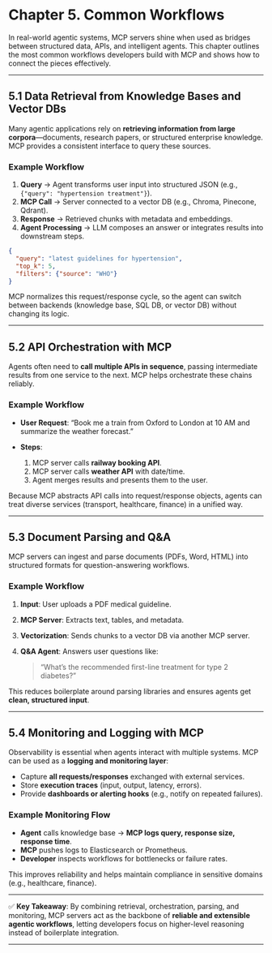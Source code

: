# Chapter 5. Common Workflows

In real-world agentic systems, MCP servers shine when used as bridges between structured data, APIs, and intelligent agents. This chapter outlines the most common workflows developers build with MCP and shows how to connect the pieces effectively.

---

## 5.1 Data Retrieval from Knowledge Bases and Vector DBs

Many agentic applications rely on **retrieving information from large corpora**—documents, research papers, or structured enterprise knowledge. MCP provides a consistent interface to query these sources.

### Example Workflow

1. **Query** → Agent transforms user input into structured JSON (e.g., `{"query": "hypertension treatment"}`).
2. **MCP Call** → Server connected to a vector DB (e.g., Chroma, Pinecone, Qdrant).
3. **Response** → Retrieved chunks with metadata and embeddings.
4. **Agent Processing** → LLM composes an answer or integrates results into downstream steps.

```json
{
  "query": "latest guidelines for hypertension",
  "top_k": 5,
  "filters": {"source": "WHO"}
}
```

MCP normalizes this request/response cycle, so the agent can switch between backends (knowledge base, SQL DB, or vector DB) without changing its logic.

---

## 5.2 API Orchestration with MCP

Agents often need to **call multiple APIs in sequence**, passing intermediate results from one service to the next. MCP helps orchestrate these chains reliably.

### Example Workflow

* **User Request**: “Book me a train from Oxford to London at 10 AM and summarize the weather forecast.”
* **Steps**:

  1. MCP server calls **railway booking API**.
  2. MCP server calls **weather API** with date/time.
  3. Agent merges results and presents them to the user.

Because MCP abstracts API calls into request/response objects, agents can treat diverse services (transport, healthcare, finance) in a unified way.

---

## 5.3 Document Parsing and Q\&A

MCP servers can ingest and parse documents (PDFs, Word, HTML) into structured formats for question-answering workflows.

### Example Workflow

1. **Input**: User uploads a PDF medical guideline.
2. **MCP Server**: Extracts text, tables, and metadata.
3. **Vectorization**: Sends chunks to a vector DB via another MCP server.
4. **Q\&A Agent**: Answers user questions like:

   > “What’s the recommended first-line treatment for type 2 diabetes?”

This reduces boilerplate around parsing libraries and ensures agents get **clean, structured input**.

---

## 5.4 Monitoring and Logging with MCP

Observability is essential when agents interact with multiple systems. MCP can be used as a **logging and monitoring layer**:

* Capture **all requests/responses** exchanged with external services.
* Store **execution traces** (input, output, latency, errors).
* Provide **dashboards or alerting hooks** (e.g., notify on repeated failures).

### Example Monitoring Flow

* **Agent** calls knowledge base → **MCP logs query, response size, response time**.
* **MCP** pushes logs to Elasticsearch or Prometheus.
* **Developer** inspects workflows for bottlenecks or failure rates.

This improves reliability and helps maintain compliance in sensitive domains (e.g., healthcare, finance).

---

✅ **Key Takeaway**:
By combining retrieval, orchestration, parsing, and monitoring, MCP servers act as the backbone of **reliable and extensible agentic workflows**, letting developers focus on higher-level reasoning instead of boilerplate integration.

---
